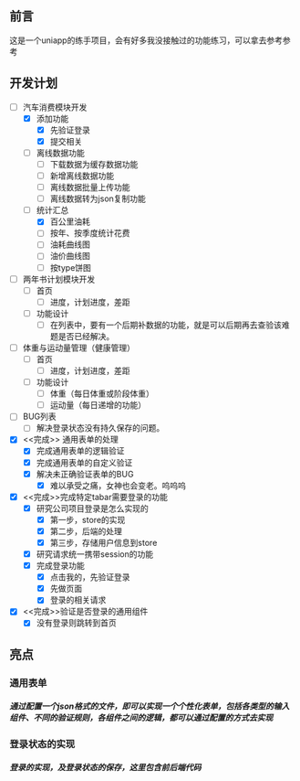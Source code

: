 ## 前言
这是一个uniapp的练手项目，会有好多我没接触过的功能练习，可以拿去参考参考
## 开发计划

- [ ] 汽车消费模块开发
	* [x] 添加功能
		+ [x] 先验证登录
		+ [x] 提交相关
	* [ ] 离线数据功能
		+ [ ] 下载数据为缓存数据功能
		+ [ ] 新增离线数据功能
		+ [ ] 离线数据批量上传功能
		+ [ ] 离线数据转为json复制功能
	* [ ] 统计汇总
		+ [x] 百公里油耗
		+ [ ] 按年、按季度统计花费
		+ [ ] 油耗曲线图
		+ [ ] 油价曲线图
		+ [ ] 按type饼图
- [ ] 两年书计划模块开发
	* [ ] 首页
		+ [ ] 进度，计划进度，差距
	* [ ] 功能设计
		+ [ ] 在列表中，要有一个后期补数据的功能，就是可以后期再去查验该难题是否已经解决。
- [ ] 体重与运动量管理（健康管理）
	* [ ] 首页
		+ [ ] 进度，计划进度，差距
	* [ ] 功能设计
		+ [ ] 体重（每日体重或阶段体重）
		+ [ ] 运动量（每日递增的功能）	
- [ ] BUG列表
	* [ ] 解决登录状态没有持久保存的问题。
- [x] <<完成>> 通用表单的处理
	* [x] 完成通用表单的逻辑验证
	* [x] 完成通用表单的自定义验证
	* [x] 解决未正确验证表单的BUG
		+ [x] 难以承受之痛，女神也会变老。呜呜呜
- [x] <<完成>>完成特定tabar需要登录的功能
	* [x] 研究公司项目登录是怎么实现的
		+ [x] 第一步，store的实现
		+ [x] 第二步，后端的处理
		+ [x] 第三步，存储用户信息到store
	* [x] 研究请求统一携带session的功能
	* [x] 完成登录功能
		+ [x] 点击我的，先验证登录
		+ [x] 先做页面
		+ [x] 登录的相关请求
- [x] <<完成>>验证是否登录的通用组件
	* [x] 没有登录则跳转到首页

## 亮点
### 通用表单
##### 通过配置一个json格式的文件，即可以实现一个个性化表单，包括各类型的输入组件、不同的验证规则，各组件之间的逻辑，都可以通过配置的方式去实现
### 登录状态的实现
##### 登录的实现，及登录状态的保存，这里包含前后端代码


